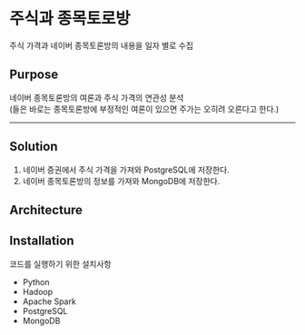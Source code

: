 # 주식과 종목토로방
주식 가격과 네이버 종목토론방의 내용을 일자 별로 수집

## Purpose
네이버 종목토론방의 여론과 주식 가격의 연관성 분석   
(들은 바로는 종목토론방에 부정적인 여론이 있으면 주가는 오히려 오른다고 한다.)

---
## Solution
1. 네이버 증권에서 주식 가격을 가져와 PostgreSQL에 저장한다.
2. 네이버 종목토론방의 정보를 가져와 MongoDB에 저장한다.


## Architecture





## Installation
코드를 실행하기 위한 설치사항
- Python
- Hadoop
- Apache Spark
- PostgreSQL
- MongoDB
